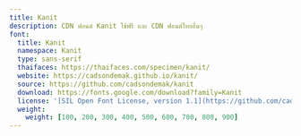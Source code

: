 ```yaml
---
title: Kanit
description: CDN ฟอนต์ Kanit ใช้ฟรี และ CDN ฟอนต์ไทยอื่นๆ
font:
  title: Kanit
  namespace: Kanit
  type: sans-serif
  thaifaces: https://thaifaces.com/specimen/kanit/
  website: https://cadsondemak.github.io/kanit/
  source: https://github.com/cadsondemak/kanit
  download: https://fonts.google.com/download?family=Kanit
  license: '[SIL Open Font License, version 1.1](https://github.com/cadsondemak/kanit/blob/master/OFL.txt)'
  weight:
    weight: [100, 200, 300, 400, 500, 600, 700, 800, 900]
---
```


<div></div>
